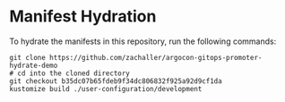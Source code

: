 # Manifest Hydration

To hydrate the manifests in this repository, run the following commands:

```shell
git clone https://github.com/zachaller/argocon-gitops-promoter-hydrate-demo
# cd into the cloned directory
git checkout b35dc07b65fdeb9f34dc806832f925a92d9cf1da
kustomize build ./user-configuration/development
```
